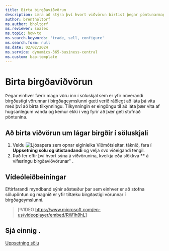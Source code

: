 ```yaml
---
title: Birta birgðaviðvörun
description: Læra að stýra því hvort viðvörun birtist þegar pöntunarmagn er meira en birgðastig vöru.
author: brentholtorf
ms.author: bholtorf
ms.reviewer: soalex
ms.topic: how-to
ms.search.keywords: 'trade, sell, configure'
ms.search.form: null
ms.date: 02/02/2024
ms.service: dynamics-365-business-central
ms.custom: bap-template
---
```


# <a name="display-a-stockout-warning"></a>Birta birgðaviðvörun

Þegar einhver færir magn vöru inn í söluskjal sem er yfir núverandi birgðastigi vörunnar í birgðageymslunni gæti verið ráðlegt að láta þá vita með því að birta tilkynningu. Tilkynningin er eingöngu til að láta þær vita af hugsanlegum vanda og kemur ekki í veg fyrir að þær geti stofnað pöntunina.

## <a name="to-show-a-warning-about-low-inventory-on-a-sales-document"></a>Að birta viðvörun um lágar birgðir í söluskjali

1. Veldu ![Ljósapera sem opnar eiginleika Viðmótsleitar.](media/ui-search/search_small.png "Segðu mér hvað þú vilt gera") táknið, fara í **Uppsetning sölu og útistandandi** og velja svo viðeigandi tengil.
1. Það fer eftir því hvort sýna á viðvörunina, kveikja eða slökkva ** á vífæringu birgðaviðvörunar" .

## <a name="video-guidance"></a>Vídeóleiðbeiningar

Eftirfarandi myndband sýnir aðstæður þar sem einhver er að stofna sölupöntun og magnið er yfir tiltæku birgðastigi vörunnar í birgðageymslunni.

> [!VIDEO https://www.microsoft.com/en-us/videoplayer/embed/RW1h9hL]

## <a name="see-also"></a>Sjá einnig .

[Uppsetning sölu](sales-setup-sales.md)
